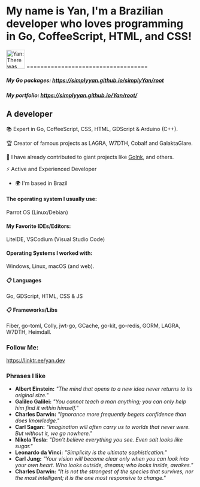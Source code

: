 # My name is Yan, I'm a Brazilian developer who loves programming in Go, CoffeeScript, HTML, and CSS! 
<img src="https://raw.githubusercontent.com/simplyYan/simplyYan/main/walk.gif" alt="Yan: There was supposed to be an image here -_-" width="50" height="50">
===================================

##### My Go packages: https://simplyyan.github.io/simplyYan/root
##### My portfolio: https://simplyyan.github.io/Yan/root/
A developer
-------------
📚 Expert in Go, CoffeeScript, CSS, HTML, GDScript & Arduino (C++). 

🏆 Creator of famous projects as LAGRA, W7DTH, Cobalf and GalaktaGlare.

🎩 I have already contributed to giant projects like [GoInk](https://github.com/fuxiaohei/GoInk), and others.

⚡ Active and Experienced Developer

* 🌍  I'm based in Brazil

#### The operating system I usually use:
Parrot OS (Linux/Debian)

#### My Favorite IDEs/Editors:
LiteIDE, VSCodium (Visual Studio Code)

#### Operating Systems I worked with:
Windows, Linux, macOS (and web).

#### 📋 Languages
Go, GDScript, HTML, CSS & JS

#### 📋 Frameworks/Libs
Fiber, go-toml, Colly, jwt-go, GCache, go-kit, go-redis, GORM, LAGRA, W7DTH, Heimdall.

### Follow Me:
https://linktr.ee/yan.dev

### Phrases I like
- **Albert Einstein:** *"The mind that opens to a new idea never returns to its original size."*
- **Galileo Galilei:** *"You cannot teach a man anything; you can only help him find it within himself."*
- **Charles Darwin:** *"Ignorance more frequently begets confidence than does knowledge."*
- **Carl Sagan:** *"Imagination will often carry us to worlds that never were. But without it, we go nowhere."*
- **Nikola Tesla:** *"Don't believe everything you see. Even salt looks like sugar."*
- **Leonardo da Vinci:** *"Simplicity is the ultimate sophistication."*
- **Carl Jung:** *"Your vision will become clear only when you can look into your own heart. Who looks outside, dreams; who looks inside, awakes."*
- **Charles Darwin:** *"It is not the strongest of the species that survives, nor the most intelligent; it is the one most responsive to change."*
